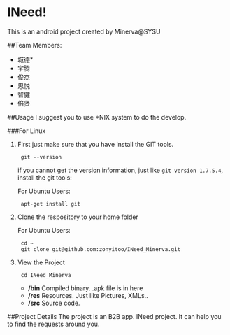 # INeed!
This is an android project created by Minerva@SYSU

##Team Members:

* 城德\*
* 宇腾
* 俊杰
* 思悦
* 智健
* 倍贤

##Usage
I suggest you to use *NIX system to do the develop.

###For Linux
1. First just make sure that you have install the GIT tools.

		git --version
	
	if you cannot get the version information, just like `git version 1.7.5.4`, install the git tools:

	For Ubuntu Users:

		apt-get install git

2. Clone the respository to your home folder

	For Ubuntu Users:

		cd ~
		git clone git@github.com:zonyitoo/INeed_Minerva.git

3. View the Project

		cd INeed_Minerva

	* **/bin**  Compiled binary. .apk file is in here
	* **/res**  Resources. Just like Pictures, XMLs..
	* **/src**  Source code.

##Project Details
The project is an B2B app. INeed project. It can help you to find the requests around you.